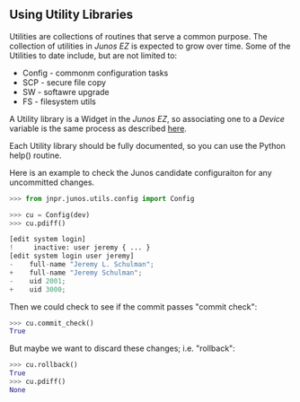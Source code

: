 ## Using Utility Libraries

Utilities are collections of routines that serve a common purpose.  The collection of utilities in _Junos EZ_ is expected to grow over time.  Some of the Utilities to date include, but are not limited to:

* Config - commonm configuration tasks
* SCP - secure file copy
* SW - softawre upgrade
* FS - filesystem utils

A Utility library is a Widget in the _Junos EZ_, so associating one to a _Device_ variable is the same process as described [here](../device.md).

Each Utility library should be fully documented, so you can use the Python help() routine.

Here is an example to check the Junos candidate configuraiton for any uncommitted changes.
````python
>>> from jnpr.junos.utils.config import Config

>>> cu = Config(dev)
>>> cu.pdiff()

[edit system login]
!     inactive: user jeremy { ... }
[edit system login user jeremy]
-    full-name "Jeremy L. Schulman";
+    full-name "Jeremy Schulman";
-    uid 2001;
+    uid 3000;
````
Then we could check to see if the commit passes "commit check":
````python
>>> cu.commit_check()
True
````

But maybe we want to discard these changes; i.e. "rollback":
````python
>>> cu.rollback()
True
>>> cu.pdiff()
None
````


